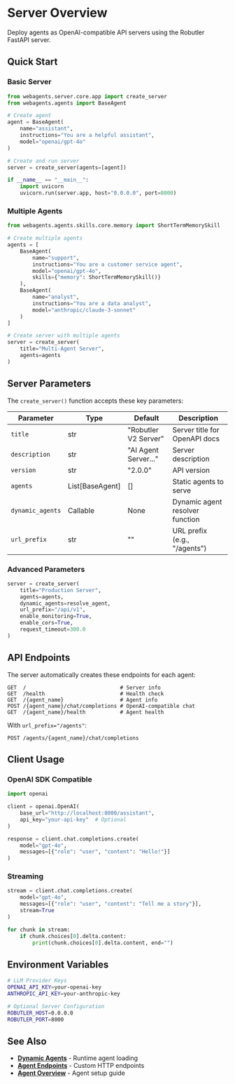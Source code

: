 # Server Overview

Deploy agents as OpenAI-compatible API servers using the Robutler FastAPI server.

## Quick Start

### Basic Server

```python
from webagents.server.core.app import create_server
from webagents.agents import BaseAgent

# Create agent
agent = BaseAgent(
    name="assistant",
    instructions="You are a helpful assistant",
    model="openai/gpt-4o"
)

# Create and run server
server = create_server(agents=[agent])

if __name__ == "__main__":
    import uvicorn
    uvicorn.run(server.app, host="0.0.0.0", port=8000)
```

### Multiple Agents

```python
from webagents.agents.skills.core.memory import ShortTermMemorySkill

# Create multiple agents
agents = [
    BaseAgent(
        name="support",
        instructions="You are a customer service agent",
        model="openai/gpt-4o",
        skills={"memory": ShortTermMemorySkill()}
    ),
    BaseAgent(
        name="analyst",
        instructions="You are a data analyst",
        model="anthropic/claude-3-sonnet"
    )
]

# Create server with multiple agents
server = create_server(
    title="Multi-Agent Server",
    agents=agents
)
```

## Server Parameters

The `create_server()` function accepts these key parameters:

| Parameter | Type | Default | Description |
|-----------|------|---------|-------------|
| `title` | str | "Robutler V2 Server" | Server title for OpenAPI docs |
| `description` | str | "AI Agent Server..." | Server description |
| `version` | str | "2.0.0" | API version |
| `agents` | List[BaseAgent] | [] | Static agents to serve |
| `dynamic_agents` | Callable | None | Dynamic agent resolver function |
| `url_prefix` | str | "" | URL prefix (e.g., "/agents") |

### Advanced Parameters

```python
server = create_server(
    title="Production Server",
    agents=agents,
    dynamic_agents=resolve_agent,
    url_prefix="/api/v1",
    enable_monitoring=True,
    enable_cors=True,
    request_timeout=300.0
)
```

## API Endpoints

The server automatically creates these endpoints for each agent:

```
GET  /                              # Server info
GET  /health                        # Health check
GET  /{agent_name}                  # Agent info
POST /{agent_name}/chat/completions # OpenAI-compatible chat
GET  /{agent_name}/health           # Agent health
```

With `url_prefix="/agents"`:
```
POST /agents/{agent_name}/chat/completions
```

## Client Usage

### OpenAI SDK Compatible

```python
import openai

client = openai.OpenAI(
    base_url="http://localhost:8000/assistant",
    api_key="your-api-key"  # Optional
)

response = client.chat.completions.create(
    model="gpt-4o",
    messages=[{"role": "user", "content": "Hello!"}]
)
```

### Streaming

```python
stream = client.chat.completions.create(
    model="gpt-4o",
    messages=[{"role": "user", "content": "Tell me a story"}],
    stream=True
)

for chunk in stream:
    if chunk.choices[0].delta.content:
        print(chunk.choices[0].delta.content, end="")
```

## Environment Variables

```bash
# LLM Provider Keys
OPENAI_API_KEY=your-openai-key
ANTHROPIC_API_KEY=your-anthropic-key

# Optional Server Configuration
ROBUTLER_HOST=0.0.0.0
ROBUTLER_PORT=8000
```

## See Also

- **[Dynamic Agents](dynamic-agents.md)** - Runtime agent loading
- **[Agent Endpoints](agent/endpoints.md)** - Custom HTTP endpoints
- **[Agent Overview](agent/overview.md)** - Agent setup guide
